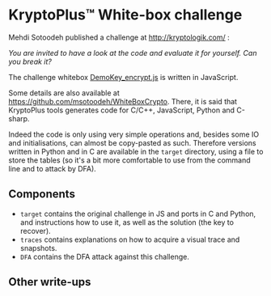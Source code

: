 # KryptoPlus™ White-box challenge

Mehdi Sotoodeh published a challenge at http://kryptologik.com/ :

*You are invited to have a look at the code and evaluate it for yourself. Can you break it?*

The challenge whitebox [DemoKey_encrypt.js](http://kryptologik.com/js/DemoKey_encrypt.js) is written in JavaScript.

Some details are also available at https://github.com/msotoodeh/WhiteBoxCrypto.
There, it is said that KryptoPlus tools generates code for C/C++, JavaScript, Python and C-sharp.

Indeed the code is only using very simple operations and, besides some IO and initialisations, can almost be copy-pasted as such.
Therefore versions written in Python and in C are available in the `target` directory, using a file to store the tables (so it's a bit more comfortable to use from the command line and to attack by DFA).

Components
----------

* `target` contains the original challenge in JS and ports in C and Python, and instructions how to use it, as well as the solution (the key to recover).
* `traces` contains explanations on how to acquire a visual trace and snapshots.
* `DFA` contains the DFA attack against this challenge.

Other write-ups
---------------

